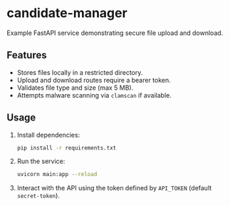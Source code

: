 # candidate-manager

Example FastAPI service demonstrating secure file upload and download.

## Features

- Stores files locally in a restricted directory.
- Upload and download routes require a bearer token.
- Validates file type and size (max 5 MB).
- Attempts malware scanning via `clamscan` if available.

## Usage

1. Install dependencies:

   ```bash
   pip install -r requirements.txt
   ```

2. Run the service:

   ```bash
   uvicorn main:app --reload
   ```

3. Interact with the API using the token defined by `API_TOKEN` (default `secret-token`).

